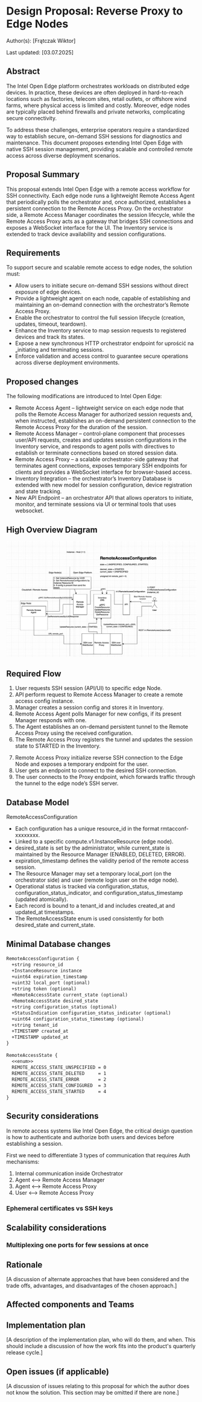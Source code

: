 # Design Proposal: Reverse Proxy to Edge Nodes

Author(s): [Frątczak Wiktor]

Last updated: [03.07.2025]

## Abstract

The Intel Open Edge platform orchestrates workloads on distributed edge devices.
In practice, these devices are often deployed in hard-to-reach locations such as factories,
telecom sites, retail outlets, or offshore wind farms, where physical access is limited and costly.
Moreover, edge nodes are typically placed behind firewalls and private networks,
complicating secure connectivity.

To address these challenges, enterprise operators require a standardized way to establish secure,
on-demand SSH sessions for diagnostics and maintenance.
This document proposes extending Intel Open Edge with native SSH session management,
providing scalable and controlled remote access across diverse deployment scenarios.

## Proposal Summary

This proposal extends Intel Open Edge with a remote access workflow for SSH connectivity.
Each edge node runs a lightweight Remote Access Agent that periodically polls the orchestrator
and, once authorized, establishes a persistent connection to the Remote Access Proxy.
On the orchestrator side, a Remote Access Manager coordinates the session lifecycle,
while the Remote Access Proxy acts as a gateway that bridges SSH connections and
exposes a WebSocket interface for the UI. The Inventory service is extended to track device
availability and session configurations.

## Requirements

To support secure and scalable remote access to edge nodes, the solution must:

* Allow users to initiate secure on-demand SSH sessions without direct exposure of edge devices.
* Provide a lightweight agent on each node, capable of establishing and maintaining an on-demand connection with the
  orchestrator’s Remote Access Proxy.
* Enable the orchestrator to control the full session lifecycle (creation, updates, timeout, teardown).
* Enhance the Inventory service to map session requests to registered devices and track its states.
* Expose a new synchronous HTTP orchestrator endpoint for uprościć na „initiating and terminating sessions.
* Enforce validation and access control to guarantee secure operations across diverse deployment environments.

## Proposed changes

The following modifications are introduced to Intel Open Edge:

* Remote Access Agent – lightweight service on each edge node that polls the Remote Access Manager
  for authorized session requests and, when instructed, establishes an on-demand persistent connection
  to the Remote Access Proxy for the duration of the session.
* Remote Access Manager – control-plane component that processes user/API requests, creates and updates session
  configurations in the Inventory service, and responds to agent polls with directives to establish or terminate
  connections based on stored session data.
* Remote Access Proxy – a scalable orchestrator-side gateway that terminates agent connections, exposes
  temporary SSH endpoints for clients and provides a WebSocket interface for browser-based access.
* Inventory Integration – the orchestrator’s Inventory Database is extended with new model for session
  configuration, device registration and state tracking.
* New API Endpoint – an orchestrator API that allows operators to initiate, monitor, and terminate
  sessions via UI or terminal tools that uses websocket.

[//]: # (TODO: TBA When remote access config will be created how should Remote Access Manager know about this, should it ask inventory periodically - imo worse, or should the inventory itself notify manager about it)

## High Overview Diagram

![img.png](images/remote-access-proxy-arch.png)

## Required Flow

1. User requests SSH session (API/UI) to specific edge Node.
2. API perform request to Remote Access Manager to create a remote access config instance.
3. Manager creates a session config and stores it in Inventory.
4. Remote Access Agent polls Manager for new configs, if its present Manager responds with one.
5. The Agent establishes an on-demand persistent tunnel to the Remote Access Proxy using the received configuration.
6. The Remote Access Proxy registers the tunnel and updates the session state to STARTED in the Inventory.

[//]: # (   Should RAP do it by itself or via Remote Access Manager )

7. Remote Access Proxy initialize reverse SSH connection to the Edge Node and exposes a temporary endpoint for the user.
8. User gets an endpoint to connect to the desired SSH connection.
9. The user connects to the Proxy endpoint, which forwards traffic through the tunnel to the edge node’s SSH server.

## Database Model

RemoteAccessConfiguration

* Each configuration has a unique resource_id in the format rmtacconf-xxxxxxxx.
* Linked to a specific compute.v1.InstanceResource (edge node).
* desired_state is set by the administrator, while current_state is maintained by the Resource Manager (ENABLED,
  DELETED, ERROR).
* expiration_timestamp defines the validity period of the remote access session.
* The Resource Manager may set a temporary local_port (on the orchestrator side) and user (remote login user on the edge
  node).
* Operational status is tracked via configuration_status, configuration_status_indicator, and
  configuration_status_timestamp (updated atomically).
* Each record is bound to a tenant_id and includes created_at and updated_at timestamps.
* The RemoteAccessState enum is used consistently for both desired_state and current_state.

## Minimal Database changes

    RemoteAccessConfiguration {
      +string resource_id
      +InstanceResource instance
      +uint64 expiration_timestamp
      +uint32 local_port (optional)
      +string token (optional)
      +RemoteAccessState current_state (optional)
      +RemoteAccessState desired_state
      +string configuration_status (optional)
      +StatusIndication configuration_status_indicator (optional)
      +uint64 configuration_status_timestamp (optional)
      +string tenant_id
      +TIMESTAMP created_at
      +TIMESTAMP updated_at
    }

    RemoteAccessState {
      <<enum>>
      REMOTE_ACCESS_STATE_UNSPECIFIED = 0
      REMOTE_ACCESS_STATE_DELETED     = 1
      REMOTE_ACCESS_STATE_ERROR       = 2
      REMOTE_ACCESS_STATE_CONFIGURED  = 3
      REMOTE_ACCESS_STATE_STARTED     = 4
    }

## Security considerations

In remote access systems like Intel Open Edge, the critical design question is how to
authenticate and authorize both users and devices before establishing a session. 

First we need to differentiate 3 types of communication that requires Auth mechanisms:

1. Internal communication inside Orchestrator
2. Agent <--> Remote Access Manager
3. Agent <--> Remote Access Proxy
4. User <--> Remote Access Proxy

### Ephemeral certificates vs SSH keys

## Scalability considerations

### Multiplexing one ports for few sessions at once

## Rationale


[A discussion of alternate approaches that have been considered and the trade
offs, advantages, and disadvantages of the chosen approach.]

## Affected components and Teams

## Implementation plan

[A description of the implementation plan, who will do them, and when.
This should include a discussion of how the work fits into the product's
quarterly release cycle.]

## Open issues (if applicable)

[A discussion of issues relating to this proposal for which the author does not
know the solution. This section may be omitted if there are none.]
